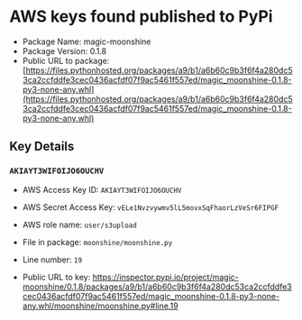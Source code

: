 # AWS keys found published to PyPi

* Package Name: magic-moonshine
* Package Version: 0.1.8
* Public URL to package: [https://files.pythonhosted.org/packages/a9/b1/a6b60c9b3f6f4a280dc53ca2ccfddfe3cec0436acfdf07f9ac5461f557ed/magic_moonshine-0.1.8-py3-none-any.whl](https://files.pythonhosted.org/packages/a9/b1/a6b60c9b3f6f4a280dc53ca2ccfddfe3cec0436acfdf07f9ac5461f557ed/magic_moonshine-0.1.8-py3-none-any.whl)

## Key Details

### `AKIAYT3WIFOIJO6OUCHV`

* AWS Access Key ID: `AKIAYT3WIFOIJO6OUCHV`
* AWS Secret Access Key: `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` 
* AWS role name: `user/s3upload`
* File in package: `moonshine/moonshine.py`
* Line number: `19`

* Public URL to key: https://inspector.pypi.io/project/magic-moonshine/0.1.8/packages/a9/b1/a6b60c9b3f6f4a280dc53ca2ccfddfe3cec0436acfdf07f9ac5461f557ed/magic_moonshine-0.1.8-py3-none-any.whl/moonshine/moonshine.py#line.19


